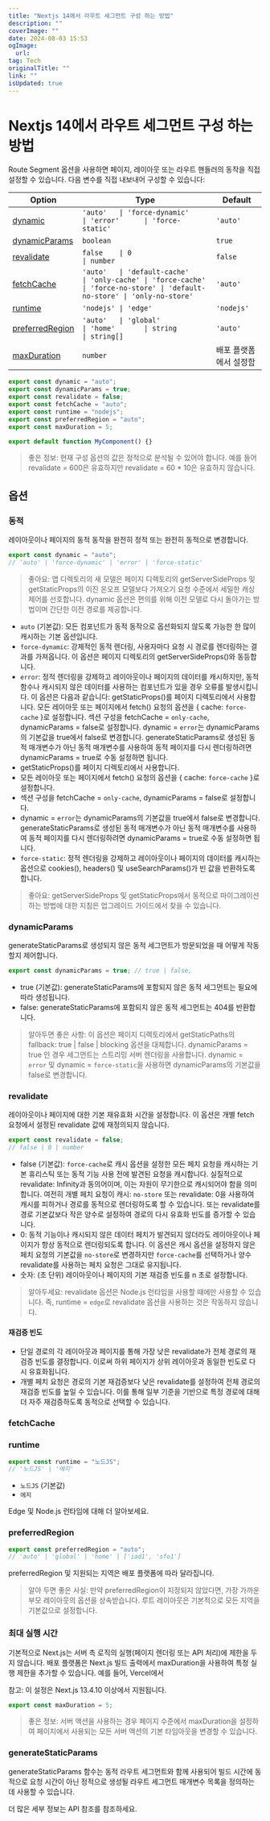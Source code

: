 ```yaml
---
title: "Nextjs 14에서 라우트 세그먼트 구성 하는 방법"
description: ""
coverImage: ""
date: 2024-08-03 15:53
ogImage: 
  url: 
tag: Tech
originalTitle: ""
link: ""
isUpdated: true
---
```






# Nextjs 14에서 라우트 세그먼트 구성 하는 방법

Route Segment 옵션을 사용하면 페이지, 레이아웃 또는 라우트 핸들러의 동작을 직접 설정할 수 있습니다. 다음 변수를 직접 내보내어 구성할 수 있습니다:

| Option                              | Type                                                                                                                                 | Default                |
| ----------------------------------- | ------------------------------------------------------------------------------------------------------------------------------------ | ---------------------- |
| [dynamic](#dynamic)                 | `'auto'   \| 'force-dynamic'        \| 'error'      \| 'force-static'`                                                               | `'auto'`               |
| [dynamicParams](#dynamicparams)     | `boolean`                                                                                                                            | `true`                 |
| [revalidate](#revalidate)           | `false    \| 0                      \| number`                                                                                       | `false`                |
| [fetchCache](#fetchcache)           | `'auto'   \| 'default-cache'        \| 'only-cache' \| 'force-cache'   \| 'force-no-store' \| 'default-no-store' \| 'only-no-store'` | `'auto'`               |
| [runtime](#runtime)                 | `'nodejs' \| 'edge'`                                                                                                                 | `'nodejs'`             |
| [preferredRegion](#preferredregion) | `'auto'   \| 'global'               \| 'home'       \| string          \| string[]`                                                  | `'auto'`               |
| [maxDuration](#maxduration)         | `number`                                                                                                                             | 배포 플랫폼에서 설정함 |

```typescript
export const dynamic = "auto";
export const dynamicParams = true;
export const revalidate = false;
export const fetchCache = "auto";
export const runtime = "nodejs";
export const preferredRegion = "auto";
export const maxDuration = 5;

export default function MyComponent() {}
```

<div class="content-ad"></div>

> 좋은 정보:
> 현재 구성 옵션의 값은 정적으로 분석될 수 있어야 합니다. 예를 들어 revalidate = 600은 유효하지만 revalidate = 60 \* 10은 유효하지 않습니다.

## 옵션

### 동적

레이아웃이나 페이지의 동적 동작을 완전히 정적 또는 완전히 동적으로 변경합니다.

<div class="content-ad"></div>

```typescript
export const dynamic = "auto";
// 'auto' | 'force-dynamic' | 'error' | 'force-static'
```

> 좋아요: 앱 디렉토리의 새 모델은 페이지 디렉토리의 getServerSideProps 및 getStaticProps의 이진 온오프 모델보다 가져오기 요청 수준에서 세밀한 캐싱 제어를 선호합니다. dynamic 옵션은 편의를 위해 이전 모델로 다시 돌아가는 방법이며 간단한 이전 경로를 제공합니다.

- `auto` (기본값): 모든 컴포넌트가 동적 동작으로 옵션화되지 않도록 가능한 한 많이 캐시하는 기본 옵션입니다.
- `force-dynamic`: 강제적인 동적 렌더링, 사용자마다 요청 시 경로를 렌더링하는 결과를 가져옵니다. 이 옵션은 페이지 디렉토리의 getServerSideProps()와 동등합니다.
- `error`: 정적 렌더링을 강제하고 레이아웃이나 페이지의 데이터를 캐시하지만, 동적 함수나 캐시되지 않은 데이터를 사용하는 컴포넌트가 있을 경우 오류를 발생시킵니다. 이 옵션은 다음과 같습니다:
  getStaticProps()를 페이지 디렉토리에서 사용합니다.
  모든 레이아웃 또는 페이지에서 fetch() 요청의 옵션을 { cache: `force-cache` }로 설정합니다.
  섹션 구성을 fetchCache = `only-cache`, dynamicParams = false로 설정합니다.
  dynamic = `error`는 dynamicParams의 기본값을 true에서 false로 변경합니다. generateStaticParams로 생성된 동적 매개변수가 아닌 동적 매개변수를 사용하여 동적 페이지를 다시 렌더링하려면 dynamicParams = true로 수동 설정하면 됩니다.
- getStaticProps()를 페이지 디렉토리에서 사용합니다.
- 모든 레이아웃 또는 페이지에서 fetch() 요청의 옵션을 { cache: `force-cache` }로 설정합니다.
- 섹션 구성을 fetchCache = `only-cache`, dynamicParams = false로 설정합니다.
- dynamic = `error`는 dynamicParams의 기본값을 true에서 false로 변경합니다. generateStaticParams로 생성된 동적 매개변수가 아닌 동적 매개변수를 사용하여 동적 페이지를 다시 렌더링하려면 dynamicParams = true로 수동 설정하면 됩니다.
- `force-static`: 정적 렌더링을 강제하고 레이아웃이나 페이지의 데이터를 캐시하는 옵션으로 cookies(), headers() 및 useSearchParams()가 빈 값을 반환하도록 합니다.

> 좋아요:
> getServerSideProps 및 getStaticProps에서 동적으로 마이그레이션하는 방법에 대한 지침은 업그레이드 가이드에서 찾을 수 있습니다.

<div class="content-ad"></div>

### dynamicParams

generateStaticParams로 생성되지 않은 동적 세그먼트가 방문되었을 때 어떻게 작동할지 제어합니다.

```typescript
export const dynamicParams = true; // true | false,
```

- true (기본값): generateStaticParams에 포함되지 않은 동적 세그먼트는 필요에 따라 생성됩니다.
- false: generateStaticParams에 포함되지 않은 동적 세그먼트는 404를 반환합니다.

<div class="content-ad"></div>

> 알아두면 좋은 사항:
> 이 옵션은 페이지 디렉토리에서 getStaticPaths의 fallback: true | false | blocking 옵션을 대체합니다.
> dynamicParams = true 인 경우 세그먼트는 스트리밍 서버 렌더링을 사용합니다.
> dynamic = `error` 및 dynamic = `force-static`을 사용하면 dynamicParams의 기본값을 false로 변경합니다.

### revalidate

레이아웃이나 페이지에 대한 기본 재유효화 시간을 설정합니다. 이 옵션은 개별 fetch 요청에서 설정된 revalidate 값에 재정의되지 않습니다.

```typescript
export const revalidate = false;
// false | 0 | number
```

<div class="content-ad"></div>

- false (기본값): `force-cache`로 캐시 옵션을 설정한 모든 페치 요청을 캐시하는 기본 휴리스틱 또는 동적 기능 사용 전에 발견된 요청을 캐시합니다. 실질적으로 revalidate: Infinity과 동의어이며, 이는 자원이 무기한으로 캐시되어야 함을 의미합니다. 여전히 개별 페치 요청이 캐시: `no-store` 또는 revalidate: 0을 사용하여 캐시를 피하거나 경로를 동적으로 렌더링하도록 할 수 있습니다. 또는 revalidate를 경로 기본값보다 작은 양수로 설정하여 경로의 다시 유효화 빈도를 증가할 수 있습니다.
- 0: 동적 기능이나 캐시되지 않은 데이터 페치가 발견되지 않더라도 레이아웃이나 페이지가 항상 동적으로 렌더링되도록 합니다. 이 옵션은 캐시 옵션을 설정하지 않은 페치 요청의 기본값을 `no-store`로 변경하지만 `force-cache`를 선택하거나 양수 revalidate를 사용하는 페치 요청은 그대로 유지됩니다.
- 숫자: (초 단위) 레이아웃이나 페이지의 기본 재검증 빈도를 n 초로 설정합니다.

> 알아두세요: revalidate 옵션은 Node.js 런타임을 사용할 때에만 사용할 수 있습니다. 즉, runtime = `edge`로 revalidate 옵션을 사용하는 것은 작동하지 않습니다.

#### 재검증 빈도

- 단일 경로의 각 레이아웃과 페이지를 통해 가장 낮은 revalidate가 전체 경로의 재검증 빈도를 결정합니다. 이로써 하위 페이지가 상위 레이아웃과 동일한 빈도로 다시 유효화됩니다.
- 개별 페치 요청은 경로의 기본 재검증보다 낮은 revalidate를 설정하여 전체 경로의 재검증 빈도를 높일 수 있습니다. 이를 통해 일부 기준을 기반으로 특정 경로에 대해 더 자주 재검증하도록 동적으로 선택할 수 있습니다.

<div class="content-ad"></div>

### fetchCache

### runtime

```typescript
export const runtime = "노드JS";
// '노드JS' | '에지'
```

- `노드JS` (기본값)
- `에지`

<div class="content-ad"></div>

Edge 및 Node.js 런타임에 대해 더 알아보세요.

### preferredRegion

```typescript
export const preferredRegion = "auto";
// 'auto' | 'global' | 'home' | ['iad1', 'sfo1']
```

preferredRegion 및 지원되는 지역은 배포 플랫폼에 따라 달라집니다.

<div class="content-ad"></div>

> 알아 두면 좋은 사실:
> 만약 preferredRegion이 지정되지 않았다면, 가장 가까운 부모 레이아웃의 옵션을 상속받습니다.
> 루트 레이아웃은 기본적으로 모든 지역을 기본값으로 설정합니다.

### 최대 실행 시간

기본적으로 Next.js는 서버 측 로직의 실행(페이지 렌더링 또는 API 처리)에 제한을 두지 않습니다. 배포 플랫폼은 Next.js 빌드 출력에서 maxDuration을 사용하여 특정 실행 제한을 추가할 수 있습니다. 예를 들어, Vercel에서

참고: 이 설정은 Next.js 13.4.10 이상에서 지원됩니다.

<div class="content-ad"></div>

```typescript
export const maxDuration = 5;
```

> 좋은 정보:
> 서버 액션을 사용하는 경우 페이지 수준에서 maxDuration을 설정하여 페이지에서 사용되는 모든 서버 액션의 기본 타임아웃을 변경할 수 있습니다.

### generateStaticParams

generateStaticParams 함수는 동적 라우트 세그먼트와 함께 사용되어 빌드 시간에 동적으로 요청 시간이 아닌 정적으로 생성될 라우트 세그먼트 매개변수 목록을 정의하는 데 사용할 수 있습니다.

<div class="content-ad"></div>

더 많은 세부 정보는 API 참조를 참조하세요.

<div class="content-ad"></div>
